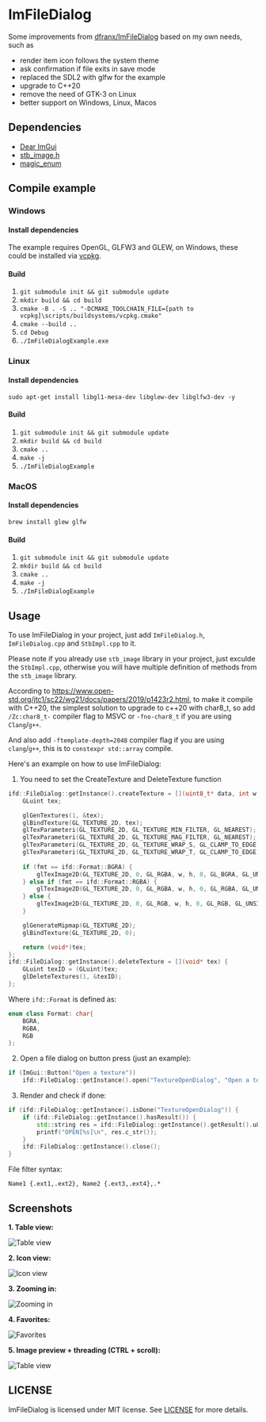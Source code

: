 # ImFileDialog

Some improvements from [dfranx/ImFileDialog](https://github.com/dfranx/ImFileDialog) based on my own needs, such as  

- render item icon follows the system theme
- ask confirmation if file exits in save mode
- replaced the SDL2 with glfw for the example
- upgrade to C++20
- remove the need of GTK-3 on Linux
- better support on Windows, Linux, Macos

## Dependencies

 * [Dear ImGui](https://github.com/ocornut/imgui/)
 * [stb_image.h](https://github.com/nothings/stb/blob/master/stb_image.h)
 * [magic_enum](https://github.com/Neargye/magic_enum)

## Compile example

### Windows

#### Install dependencies

The example requires OpenGL, GLFW3 and GLEW, on Windows, these could be installed via [vcpkg](https://github.com/microsoft/vcpkg?tab=readme-ov-file#using-vcpkg-with-cmake).

#### Build

1. `git submodule init && git submodule update`
2. `mkdir build && cd build`
3. `cmake -B . -S .. "-DCMAKE_TOOLCHAIN_FILE=[path to vcpkg]\scripts/buildsystems/vcpkg.cmake"`
4. `cmake --build ..`
5. `cd Debug`
6. `./ImFileDialogExample.exe`

### Linux

#### Install dependencies

`sudo apt-get install libgl1-mesa-dev libglew-dev libglfw3-dev -y`

#### Build

1. `git submodule init && git submodule update`
2. `mkdir build && cd build`
3. `cmake ..`
4. `make -j`
5. `./ImFileDialogExample`

### MacOS

#### Install dependencies

`brew install glew glfw`

#### Build

1. `git submodule init && git submodule update`
2. `mkdir build && cd build`
3. `cmake ..`
4. `make -j`
5. `./ImFileDialogExample`

## Usage
To use ImFileDialog in your project, just add `ImFileDialog.h`, `ImFileDialog.cpp` and `StbImpl.cpp` to it.

Please note if you already use `stb_image` library in your project, just exculde the `StbImpl.cpp`,
otherwise you will have multiple definition of methods from the `stb_image` library.

According to https://www.open-std.org/jtc1/sc22/wg21/docs/papers/2019/p1423r2.html,
to make it compile with C++20, the simplest solution to upgrade to c++20 with char8_t,
so add `/Zc:char8_t-` compiler flag to MSVC or `-fno-char8_t` if you are using `Clang`/`g++`.

And also add `-ftemplate-depth=2048` compiler flag if you are using `clang`/`g++`, this is to 
`constexpr std::array` compile.

Here's an example on how to use ImFileDialog:

1. You need to set the CreateTexture and DeleteTexture function
```c++
ifd::FileDialog::getInstance().createTexture = [](uint8_t* data, int w, int h, ifd::Format fmt) -> void* {
	GLuint tex;

	glGenTextures(1, &tex);
	glBindTexture(GL_TEXTURE_2D, tex);
	glTexParameteri(GL_TEXTURE_2D, GL_TEXTURE_MIN_FILTER, GL_NEAREST);
	glTexParameteri(GL_TEXTURE_2D, GL_TEXTURE_MAG_FILTER, GL_NEAREST);
	glTexParameteri(GL_TEXTURE_2D, GL_TEXTURE_WRAP_S, GL_CLAMP_TO_EDGE);
	glTexParameteri(GL_TEXTURE_2D, GL_TEXTURE_WRAP_T, GL_CLAMP_TO_EDGE);
	
	if (fmt == ifd::Format::BGRA) {
		glTexImage2D(GL_TEXTURE_2D, 0, GL_RGBA, w, h, 0, GL_BGRA, GL_UNSIGNED_BYTE, data);
	} else if (fmt == ifd::Format::RGBA) {
		glTexImage2D(GL_TEXTURE_2D, 0, GL_RGBA, w, h, 0, GL_RGBA, GL_UNSIGNED_BYTE, data);
	} else {
		glTexImage2D(GL_TEXTURE_2D, 0, GL_RGB, w, h, 0, GL_RGB, GL_UNSIGNED_BYTE, data);
	}

	glGenerateMipmap(GL_TEXTURE_2D);
	glBindTexture(GL_TEXTURE_2D, 0);

	return (void*)tex;
};
ifd::FileDialog::getInstance().deleteTexture = [](void* tex) {
	GLuint texID = (GLuint)tex;
	glDeleteTextures(1, &texID);
};
```

Where `ifd::Format` is defined as:

```c++
enum class Format: char{
	BGRA,
	RGBA,
	RGB
};
```

2. Open a file dialog on button press (just an example):
```c++
if (ImGui::Button("Open a texture"))
	ifd::FileDialog::getInstance().open("TextureOpenDialog", "Open a texture", "Image file (*.png;*.jpg;*.jpeg;*.bmp;*.tga){.png,.jpg,.jpeg,.bmp,.tga},.*");
```

3. Render and check if done:
```c++
if (ifd::FileDialog::getInstance().isDone("TextureOpenDialog")) {
	if (ifd::FileDialog::getInstance().hasResult()) {
		std::string res = ifd::FileDialog::getInstance().getResult().u8string();
		printf("OPEN[%s]\n", res.c_str());
	}
	ifd::FileDialog::getInstance().close();
}
```

File filter syntax:
```
Name1 {.ext1,.ext2}, Name2 {.ext3,.ext4},.*
```

## Screenshots
**1. Table view:**

![Table view](https://user-images.githubusercontent.com/30801537/107225799-8e5b3200-6a19-11eb-9847-ca2606205402.png)

**2. Icon view:**

![Icon view](https://user-images.githubusercontent.com/30801537/107225812-92874f80-6a19-11eb-9946-e7f1a183ce9b.png)

**3. Zooming in:**

![Zooming in](https://user-images.githubusercontent.com/30801537/107225830-9a46f400-6a19-11eb-8649-06de6287fdca.gif)

**4. Favorites:**

![Favorites](https://user-images.githubusercontent.com/30801537/107225862-a5018900-6a19-11eb-9bab-c6c928eab4af.gif)

**5. Image preview + threading (CTRL + scroll):**

![Table view](https://user-images.githubusercontent.com/30801537/107225891-afbc1e00-6a19-11eb-8551-6caa4c2173d1.gif)


## LICENSE
ImFileDialog is licensed under MIT license. See [LICENSE](./LICENSE) for more details. 